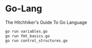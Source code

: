 Go-Lang
=======

The Hitchhiker's Guide To Go Language

```bash
go run variables.go
go run fmt_basics.go
go run control_structures.go
```
